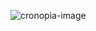 ![cronopia-image](https://github.com/cronopia-web/.github/assets/75531213/8fd561c9-4a9b-4da4-8a51-e186db7e9d7f)
